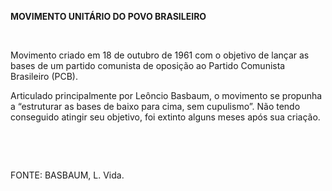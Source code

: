 **MOVIMENTO UNITÁRIO DO POVO BRASILEIRO**

 

Movimento criado em 18 de outubro de 1961 com o objetivo de lançar as
bases de um partido comunista de oposição ao Partido Comunista
Brasileiro (PCB).

Articulado principalmente por Leôncio Basbaum, o movimento se propunha a
“estruturar as bases de baixo para cima, sem cupulismo”. Não tendo
conseguido atingir seu objetivo, foi extinto alguns meses após sua
criação.

 

 

FONTE: BASBAUM, L. Vida.

 
